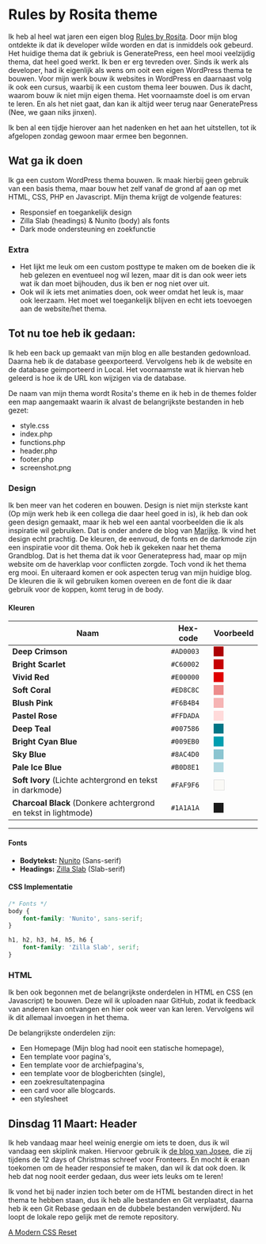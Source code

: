 # Rules by Rosita theme

Ik heb al heel wat jaren een eigen blog [Rules by Rosita](https://www.rulesbyrosita.nl/). Door mijn blog ontdekte ik dat ik developer wilde worden en dat is inmiddels ook gebeurd. 
Het huidige thema dat ik gebriuk is GeneratePress, een heel mooi veelzijdig thema, dat heel goed werkt. Ik ben er erg tevreden over. Sinds ik werk als developer, had ik eigenlijk als wens om ooit een eigen WordPress thema te bouwen. Voor mijn werk bouw ik websites  in WordPress en daarnaast volg ik ook een cursus, waarbij ik een custom thema leer bouwen. Dus ik dacht, waarom bouw ik niet mijn eigen thema. Het voornaamste doel is om ervan te leren. En als het niet gaat, dan kan ik altijd weer terug naar GeneratePress (Nee, we gaan niks jinxen).

Ik ben al een tijdje hierover aan het nadenken en het aan het uitstellen, tot ik afgelopen zondag gewoon maar ermee ben begonnen. 

## Wat ga ik doen

Ik ga een custom WordPress thema bouwen. Ik maak hierbij geen gebruik van een basis thema, maar bouw het zelf vanaf de grond af aan op met HTML, CSS, PHP en Javascript. Mijn thema krijgt de volgende features:

* Responsief en toegankelijk design
* Zilla Slab (headings) & Nunito (body) als fonts
* Dark mode ondersteuning en zoekfunctie

### Extra 

 * Het lijkt me leuk om een custom posttype te maken om de boeken die ik heb gelezen en eventueel nog wil lezen, maar dit is dan ook weer iets wat ik dan moet bijhouden, dus ik ben er nog niet over uit.
 * Ook wil ik iets met animaties doen, ook weer omdat het leuk is, maar ook leerzaam. Het moet wel toegankelijk blijven en echt iets toevoegen aan de website/het thema.

 ## Tot nu toe heb ik gedaan:

 Ik heb een back up gemaakt van mijn blog en alle bestanden gedownload. Daarna heb ik de database geexporteerd. Vervolgens heb ik de website en de database geimporteerd in Local. Het voornaamste wat ik hiervan heb geleerd is hoe ik de URL kon wijzigen via de database. 
 
 De naam van mijn thema wordt Rosita's theme en ik heb in de themes folder een map aangemaakt waarin ik alvast de belangrijkste bestanden in heb gezet:
 * style.css
 * index.php
 * functions.php
 * header.php
 * footer.php
 * screenshot.png

 ### Design
 Ik ben meer van het coderen en bouwen. Design is niet mijn sterkste kant (Op mijn werk heb ik een collega die daar heel goed in is), ik heb dan ook geen design gemaakt, maar ik heb wel een aantal voorbeelden die ik als inspiratie wil gebruiken. Dat is onder andere de blog van [Marijke](https://marijkeluttekes.dev/). Ik vind het design echt prachtig. De kleuren, de eenvoud, de fonts en de darkmode zijn een inspiratie voor dit thema. Ook heb ik gekeken naar het thema Grandblog. Dat is het thema dat ik voor Generatepress had, maar op mijn website om de haverklap voor conflicten zorgde. Toch vond ik het thema erg mooi. En uiteraard komen er ook aspecten terug van mijn huidige blog. De kleuren die ik wil gebruiken komen overeen en de font die ik daar gebruik voor de koppen, komt terug in de body. 

#### Kleuren 

| Naam               | Hex-code  | Voorbeeld |
|--------------------|----------|-----------|
| **Deep Crimson**   | `#AD0003` | <span style="display:inline-block;width:20px;height:20px;background-color:#AD0003;"></span> |
| **Bright Scarlet** | `#C60002` | <span style="display:inline-block;width:20px;height:20px;background-color:#C60002;"></span> |
| **Vivid Red**      | `#E00000` | <span style="display:inline-block;width:20px;height:20px;background-color:#E00000;"></span> |
| **Soft Coral**     | `#ED8C8C` | <span style="display:inline-block;width:20px;height:20px;background-color:#ED8C8C;"></span> |
| **Blush Pink**     | `#F6B4B4` | <span style="display:inline-block;width:20px;height:20px;background-color:#F6B4B4;"></span> |
| **Pastel Rose**    | `#FFDADA` | <span style="display:inline-block;width:20px;height:20px;background-color:#FFDADA;"></span> |
| **Deep Teal**      | `#007586` | <span style="display:inline-block;width:20px;height:20px;background-color:#007586;"></span> |
| **Bright Cyan Blue** | `#009EB0` | <span style="display:inline-block;width:20px;height:20px;background-color:#009EB0;"></span> |
| **Sky Blue**       | `#8AC4D0` | <span style="display:inline-block;width:20px;height:20px;background-color:#8AC4D0;"></span> |
| **Pale Ice Blue**  | `#B0D8E1` | <span style="display:inline-block;width:20px;height:20px;background-color:#B0D8E1;"></span> |
| **Soft Ivory** (Lichte achtergrond en tekst in darkmode) | `#FAF9F6` | <span style="display:inline-block;width:20px;height:20px;background-color:#FAF9F6;border:1px solid #ddd;"></span> |
| **Charcoal Black** (Donkere achtergrond en tekst in lightmode) | `#1A1A1A` | <span style="display:inline-block;width:20px;height:20px;background-color:#1A1A1A;"></span> |

---

####  Fonts

- **Bodytekst:** [Nunito](https://fonts.google.com/specimen/Nunito) (Sans-serif)  
- **Headings:** [Zilla Slab](https://fonts.google.com/specimen/Zilla+Slab) (Slab-serif)  

#### CSS Implementatie
```css
/* Fonts */
body {
    font-family: 'Nunito', sans-serif;
}

h1, h2, h3, h4, h5, h6 {
    font-family: 'Zilla Slab', serif;
}
```

 ### HTML
 Ik ben ook begonnen met de belangrijkste onderdelen in HTML en CSS (en Javascript) te bouwen. Deze wil ik uploaden naar GitHub, zodat ik feedback van anderen kan ontvangen en hier ook weer van kan leren. Vervolgens wil ik dit allemaal invoegen in het thema. 

 De belangrijkste onderdelen zijn:
 * Een Homepage (Mijn blog had nooit een statische homepage),
 * Een template voor pagina's,
 * Een template voor de archiefpagina's,
 * een template voor de blogberichten (single),
 * een zoekresultatenpagina
 * een card voor alle blogcards. 
 * een stylesheet

## Dinsdag 11 Maart: Header

Ik heb vandaag maar heel weinig energie om iets te doen, dus ik wil vandaag een skiplink maken. Hiervoor gebruik ik [de blog van Josee](https://www.fronteers.nl/nl/blog/2025/01/easy-a11y), die zij tijdens de 12 days of Christmas schreef voor Fronteers. En mocht ik eraan toekomen om de header responsief te maken, dan wil ik dat ook doen. Ik heb dat nog nooit eerder gedaan, dus weer iets leuks om te leren! 

Ik vond het bij nader inzien toch beter om de HTML bestanden direct in het thema te hebben staan, dus ik heb alle bestanden en Git verplaatst, daarna heb ik een Git Rebase gedaan en de dubbele bestanden verwijderd. Nu loopt de lokale repo gelijk met de remote repository.

[A Modern CSS Reset](https://www.joshwcomeau.com/css/custom-css-reset/)